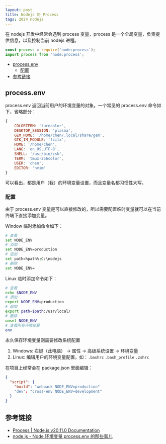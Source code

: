 ```yaml
---
layout: post
title: Nodejs 的 Process
tags: 2024 nodejs
---
```


在 nodejs 开发中经常会遇到 process 变量，process 是一个全局变量，负责提供信息，以及控制当前 nodejs 进程。

```js
const process = require('node:process');
import process from 'node:process';
```

<!-- vim-markdown-toc GFM -->

- [process.env](#processenv)
  - [配置](#配置)
- [参考链接](#参考链接)

<!-- vim-markdown-toc -->

## process.env

process.env 返回当前用户的环境变量的对象。一个常见的 process.env 命令如下，省略部分：

```js
{
    COLORTERM: 'turecolor',
    DESKTOP_SESSION: 'plasma',
    GEM_HOME: '/home/chen/.local/share/gem',
    GTK_IM_MODULE: 'fcitx',
    HOME: '/home/chen',
    LANG: 'en_US.UTF-8',
    SHELL: '/usr/bin/zsh',
    TERM: 'tmux-256color',
    USER: 'chen',
    EDITOR: 'nvim'
}
```

可以看出，都是用户（我）的环境变量设置，而且变量名都习惯性大写。

### 配置

由于 process.env 变量是可以直接修改的，所以需要配置临时变量就可以在当前终端下直接添加变量。

Window 临时添加命令如下：

```sh
# 查看
set NODE_ENV
# 添加
set NODE_ENV=production
# 追加
set path=%path%;C:\nodejs
# 删除
set NODE_ENV=
```

Linux 临时添加命令如下：

```sh
# 查看
echo $NODE_ENV
# 添加
export NODE_ENV=production
# 追加
export path=$path:/usr/local/
# 删除
unset NODE_ENV
# 查看所有环境变量
env
```

永久保存环境变量则需要修改系统配置

1. Windows: 右键（此电脑） -> 属性 -> 高级系统设置 -> 环境变量
2. Linux: 编辑用户的环境变量配置，如：`.bashrc` `.bash_profile` `.zshrc`

在项目上经常会在 package.json 里面编辑：

```json
{
  "script": {
    "build": "webpack NODE_ENV=production"
    "dev": "cross-env NODE_ENV=development"
  }
}
```

## 参考链接

- [Process \| Node.js v20.11.0 Documentation](https://nodejs.org/dist/latest-v20.x/docs/api/process.html)
- [node.js - Node 环境变量 process.env 的那些事儿](https://segmentfault.com/a/1190000011683741)
